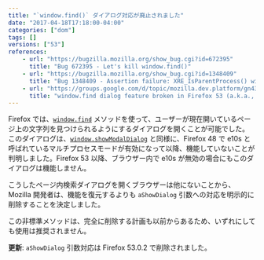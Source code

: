```yaml
---
title: "`window.find()` ダイアログ対応が廃止されました"
date: "2017-04-18T17:18:00-04:00"
categories: ["dom"]
tags: []
versions: ["53"]
references:
    - url: "https://bugzilla.mozilla.org/show_bug.cgi?id=672395"
      title: "Bug 672395 - Let's kill window.find()"
    - url: "https://bugzilla.mozilla.org/show_bug.cgi?id=1348409"
      title: "Bug 1348409 - Assertion failure: XRE_IsParentProcess() with window.find"
    - url: "https://groups.google.com/d/topic/mozilla.dev.platform/gn4364N4TlY/discussion"
      title: "window.find dialog feature broken in Firefox 53 (a.k.a., Late Intent to Unship: window.find's dialog support)"
---
```

Firefox では、[`window.find`](https://developer.mozilla.org/docs/Web/API/Window/find) メソッドを使って、ユーザーが現在開いているページ上の文字列を見つけられるようにするダイアログを開くことが可能でした。このダイアログは、[`window.showModalDialog`](https://www.fxsitecompat.com/ja/docs/2016/window-showmodaldialog-has-been-removed/) と同様に、Firefox 48 で e10s と呼ばれているマルチプロセスモードが有効になって以降、機能していないことが判明しました。Firefox 53 以降、ブラウザー内で e10s が無効の場合にもこのダイアログは機能しません。

こうしたページ内検索ダイアログを開くブラウザーは他にないことから、Mozilla 開発者は、機能を復元するよりも `aShowDialog` 引数への対応を明示的に削除することを決定しました。

この非標準メソッドは、完全に削除する計画も以前からあるため、いずれにしても使用は推奨されません。

**更新**: `aShowDialog` 引数対応は Firefox 53.0.2 で削除されました。
